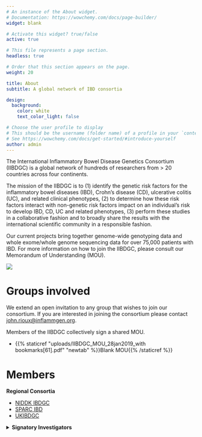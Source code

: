 ```yaml
---
# An instance of the About widget.
# Documentation: https://wowchemy.com/docs/page-builder/
widget: blank

# Activate this widget? true/false
active: true

# This file represents a page section.
headless: true

# Order that this section appears on the page.
weight: 20

title: About
subtitle: A global network of IBD consortia

design:
  background: 
    color: white
    text_color_light: false

# Choose the user profile to display
# This should be the username (folder name) of a profile in your `content/authors/` folder.
# See https://wowchemy.com/docs/get-started/#introduce-yourself
author: admin
---
```


The International Inflammatory Bowel Disease Genetics Consortium (IIBDGC) is a global network of hundreds of researchers from > 20 countries across four continents.

The mission of the IIBDGC is to (1) identify the genetic risk factors for the inflammatory bowel diseases (IBD), Crohn’s disease (CD), ulcerative colitis (UC), and related clinical phenotypes, (2) to determine how these risk factors interact with non-genetic risk factors impact on an individual’s risk to develop IBD, CD, UC and related phenotypes, (3) perform these studies in a collaborative fashion and to broadly share the results with the international scientific community in a responsible fashion.

Our current projects bring together genome-wide genotyping data and whole exome/whole genome sequencing data for over 75,000 patients with IBD. For more information on how to join the IIBDGC, please consult our Memorandum of Understanding (MOU).

![](ibdgc_international.png)

# Groups involved
We extend an open invitation to any group that wishes to join our consortium. If you are interested in joining the consortium please contact john.rioux@inflammgen.org.

Members of the IIBDGC collectively sign a shared MOU.
- {{% staticref "uploads/IIBDGC_MOU_28jan2019_with bookmarks[61].pdf" "newtab" %}}Blank MOU{{% /staticref %}}

# Members
**Regional Consortia**

- [NIDDK IBDGC](https://ibdgc.org)
- [SPARC IBD](https://www.crohnscolitisfoundation.org/research/current-research-initiatives/sparc-ibd)
- [UKIBDGC](http://www.ibdresearch.co.uk/)

<details>
  <summary><strong>Signatory Investigators</strong></summary>

| Name                   | Affiliation                                                                                                               |
|------------------------|---------------------------------------------------------------------------------------------------------------------------|
| Aarno Palotie          | Institute for Molecular Medicine Finland                                                                                  |
| Andre Franke           | Institute of Clinical Molecular Biology (IKMB), Christian-Albrechts-University of Kiel                                    |
| Anna Latiano           | Fondazione IRCCS Casa Sollievo della Sofferenza, Gastroenterology Unit                                                    |
| Antonio Julià          | Rheumatology Research Group, Vall d'Hebron University Hospital, Barcelona, Spain                                          |
| Bruce Sands            | Dr. Henry D. Janowitz Division of Gastroenterology, Icahn School of Medicine at Mount Sinai                               |
| Caren Heller           | Crohn's & Colitis Foundation                                                                                              |
| Charles Bernstein      | University of Manitoba IBD Clinical and Research Centre                                                                   |
| Christopher Moran      | MassGeneral Hospital for Children                                                                                         |
| David Okou             | Emory University                                                                                                          |
| Dermot Mcgovern        | Cedars-Sinai                                                                                                              |
| Edouard Louis          | CHU Liège                                                                                                                 |
| Gerhard Rogler         | Department of Gastroenterology and Hepathology                                                                            |
| Graham Radford-Smith   | QIMR Berghofer MRI                                                                                                        |
| Hailiang Huang         | Broad Institute                                                                                                           |
| Hamed Khalili          | Massachusetts General Hospital Gastroenterology Unit                                                                      |
| Harry Sokol            | St Antoine Hospital, APHP                                                                                                 |
| Jacob Mccauley         | John P. Hussman Institute for Human Genomics, Leonard M. Miller School of Medicine, University of Miami                   |
| Jean-Paul Achkar       | Cleveland Clinic                                                                                                          |
| Joel Pekow             | University of Chicago                                                                                                     |
| John Rioux             | Montreal Heart Institute, Research Center                                                                                 |
| Jonas Halfvarson       | Dept. Of Gastroenterology, Faculty of Medicine and Health, Örebro University                                              |
| Judy Cho               | Icahn School of Medicine at Mount Sinai                                                                                   |
| Juozas Kupcinskas      | Department of Gastroenterology, Lithuanian University of Health Sciences                                                  |
| Luis Bujanda           | Osakidetza-Basque Health Service                                                                                          |
| Manuel Rivas           | Stanford University                                                                                                       |
| Maria Abreu            | Division of Gastroenterology, Department of Medicine, Leonard M. Miller School of Medicine, University of Miami           |
| Mark Daly              | The Broad Institute                                                                                                       |
| Mark Silverberg        | Mount Sinai Hospital, Toronto ON                                                                                          |
| Michel George          | GIGA-R Medical Genomics, ULg                                                                                              |
| Miles Parkes           | Addenborookes Hospital                                                                                                    |
| Ramnik Xavier          | Broad Institute                                                                                                           |
| Reza Malekzadeh        | DDRI, Tehran University of Medical Sciences                                                                               |
| Richard Gearry         | Department of Medicine, University of Otago, Christchurch                                                                 |
| Richard H. Duerr       | Department of Medicine, University of Pittsburgh School of Medicine                                                       |
| Rinse K. Weersma       | Dept of Gastroenterology and Hepatology, University of Groningen and University Medical Center Groningen, The Netherlands |
| Siew Chien Ng          | The Chinese University of Hong Kong                                                                                       |
| Steven Brant           | Rutgers University                                                                                                        |
| Subramaniam Kugathasan | Emory University                                                                                                          |
| Séverine Vermeire      | Department of Gastroenterology - University hospitals Leuven                                                              |
| Tim Orchard            | Imperial College London                                                                                                   |
| Uroš Potočnik          | University of Maribor, Faculty of Medicine, Center for Human Molecular Genetics and Pharmacogenomics                      |
| Vibeke Andersen        | Focused Research Unit for Molecular Diagnostic and Clinical Research, Hospital of Southern Jutland                        |
</details>


